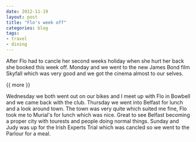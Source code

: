 ```yaml
---
date: 2012-11-19
layout: post
title: "Flo's week off"
categories: blog 
tags:
- travel
- dining
---
```


<!--start excerpt--> 
After Flo had to cancle her second weeks holiday when she hurt her back she booked this week off.
Monday and we went to the new James Bond film Skyfall which was very good and we got the cinema almost to our selves.

{{ more }} 

Wednesday we both went out on our bikes and I meet up with Flo in Bowbell and we came back with the club.
Thursday we went into Belfast for lunch and a look around town. The town was very quite which suited me fine, Flo took me to Murial's for lunch which was nice. Great to see Belfast becoming a proper city with tourests and people doing normal things.
Sunday and Judy was up for the Irish Experts Trial which was cancled so we went to the Parlour for a meal.
